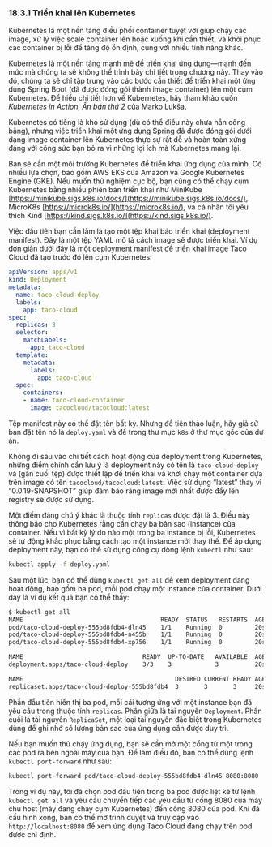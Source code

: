 ### 18.3.1 Triển khai lên Kubernetes

Kubernetes là một nền tảng điều phối container tuyệt vời giúp chạy các image, xử lý việc scale container lên hoặc xuống khi cần thiết, và khôi phục các container bị lỗi để tăng độ ổn định, cùng với nhiều tính năng khác.

Kubernetes là một nền tảng mạnh mẽ để triển khai ứng dụng—mạnh đến mức mà chúng ta sẽ không thể trình bày chi tiết trong chương này. Thay vào đó, chúng ta sẽ chỉ tập trung vào các bước cần thiết để triển khai một ứng dụng Spring Boot (đã được đóng gói thành image container) lên một cụm Kubernetes. Để hiểu chi tiết hơn về Kubernetes, hãy tham khảo cuốn _Kubernetes in Action, Ấn bản thứ 2_ của Marko Lukša.

Kubernetes có tiếng là khó sử dụng (dù có thể điều này chưa hẳn công bằng), nhưng việc triển khai một ứng dụng Spring đã được đóng gói dưới dạng image container lên Kubernetes thực sự rất dễ và hoàn toàn xứng đáng với công sức bạn bỏ ra vì những lợi ích mà Kubernetes mang lại.

Bạn sẽ cần một môi trường Kubernetes để triển khai ứng dụng của mình. Có nhiều lựa chọn, bao gồm AWS EKS của Amazon và Google Kubernetes Engine (GKE). Nếu muốn thử nghiệm cục bộ, bạn cũng có thể chạy cụm Kubernetes bằng nhiều phiên bản triển khai như MiniKube [https://minikube.sigs.k8s.io/docs/](https://minikube.sigs.k8s.io/docs/), MicroK8s [https://microk8s.io/](https://microk8s.io/), và cá nhân tôi yêu thích Kind [https://kind.sigs.k8s.io/](https://kind.sigs.k8s.io/).

Việc đầu tiên bạn cần làm là tạo một tệp khai báo triển khai (deployment manifest). Đây là một tệp YAML mô tả cách image sẽ được triển khai. Ví dụ đơn giản dưới đây là một deployment manifest để triển khai image Taco Cloud đã tạo trước đó lên cụm Kubernetes:

```yaml
apiVersion: apps/v1
kind: Deployment
metadata:
  name: taco-cloud-deploy
  labels:
    app: taco-cloud
spec:
  replicas: 3
  selector:
    matchLabels:
      app: taco-cloud
  template:
    metadata:
      labels:
        app: taco-cloud
  spec:
    containers:
    - name: taco-cloud-container
      image: tacocloud/tacocloud:latest
```

Tệp manifest này có thể đặt tên bất kỳ. Nhưng để tiện thảo luận, hãy giả sử bạn đặt tên nó là `deploy.yaml` và để trong thư mục `k8s` ở thư mục gốc của dự án.

Không đi sâu vào chi tiết cách hoạt động của deployment trong Kubernetes, những điểm chính cần lưu ý là deployment này có tên là `taco-cloud-deploy` và (gần cuối tệp) được thiết lập để triển khai và khởi chạy một container dựa trên image có tên `tacocloud/tacocloud:latest`. Việc sử dụng “latest” thay vì “0.0.19-SNAPSHOT” giúp đảm bảo rằng image mới nhất được đẩy lên registry sẽ được sử dụng.

Một điểm đáng chú ý khác là thuộc tính `replicas` được đặt là 3. Điều này thông báo cho Kubernetes rằng cần chạy ba bản sao (instance) của container. Nếu vì bất kỳ lý do nào một trong ba instance bị lỗi, Kubernetes sẽ tự động khắc phục bằng cách tạo một instance mới thay thế. Để áp dụng deployment này, bạn có thể sử dụng công cụ dòng lệnh `kubectl` như sau:

```bash
kubectl apply -f deploy.yaml
```

Sau một lúc, bạn có thể dùng `kubectl get all` để xem deployment đang hoạt động, bao gồm ba pod, mỗi pod chạy một instance của container. Dưới đây là ví dụ kết quả bạn có thể thấy:

```bash
$ kubectl get all
NAME                                      READY  STATUS   RESTARTS  AGE
pod/taco-cloud-deploy-555bd8fdb4-dln45    1/1    Running  0         20s
pod/taco-cloud-deploy-555bd8fdb4-n455b    1/1    Running  0         20s
pod/taco-cloud-deploy-555bd8fdb4-xp756    1/1    Running  0         20s

NAME                                 READY  UP-TO-DATE   AVAILABLE  AGE
deployment.apps/taco-cloud-deploy    3/3    3            3          20s

NAME                                          DESIRED CURRENT READY AGE
replicaset.apps/taco-cloud-deploy-555bd8fdb4  3       3       3     20s
```

Phần đầu tiên hiển thị ba pod, mỗi cái tương ứng với một instance bạn đã yêu cầu trong thuộc tính `replicas`. Phần giữa là tài nguyên `Deployment`. Phần cuối là tài nguyên `ReplicaSet`, một loại tài nguyên đặc biệt trong Kubernetes dùng để ghi nhớ số lượng bản sao của ứng dụng cần được duy trì.

Nếu bạn muốn thử chạy ứng dụng, bạn sẽ cần mở một cổng từ một trong các pod ra bên ngoài máy của bạn. Để làm điều đó, bạn có thể dùng lệnh `kubectl port-forward` như sau:

```bash
kubectl port-forward pod/taco-cloud-deploy-555bd8fdb4-dln45 8080:8080
```

Trong ví dụ này, tôi đã chọn pod đầu tiên trong ba pod được liệt kê từ lệnh `kubectl get all` và yêu cầu chuyển tiếp các yêu cầu từ cổng 8080 của máy chủ host (máy đang chạy cụm Kubernetes) đến cổng 8080 của pod. Khi đã cấu hình xong, bạn có thể mở trình duyệt và truy cập vào `http://localhost:8080` để xem ứng dụng Taco Cloud đang chạy trên pod được chỉ định.
